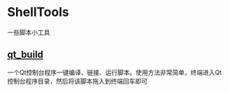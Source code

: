 # ShellTools
一些脚本小工具

## [qt_build](https://github.com/FreakLee/ShellTools/blob/main/Scripts/qt_build.sh)
一个Qt控制台程序一键编译、链接、运行脚本。使用方法非常简单，终端进入Qt控制台程序目录，然后将该脚本拖入到终端回车即可
